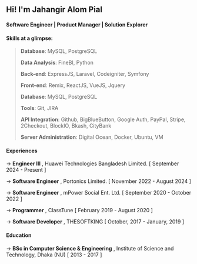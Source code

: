 ## Hi! I'm Jahangir Alom Pial

#### Software Engineer⁣ | Product Manager | Solution Explorer

#### Skills at a glimpse:

> **Database**: MySQL, PostgreSQL
>
> **Data Analysis**: FineBI, Python
> 
> **Back-end**: ExpressJS, Laravel, Codeigniter, Symfony
> 
> **Front-end**: Remix, ReactJS, VueJS, Jquery
> 
> **Database**: MySQL, PostgreSQL
> 
> **Tools**: Git, JIRA 
> 
> **API Integration**: Github, BigBlueButton, Google Auth, PayPal, Stripe, 2Checkout, BlockIO, Bkash, CityBank
> 
> **Server Administration**:  Digital Ocean, Docker, Ubuntu, VM

#### Experiences

→ **Engineer III** , Huawei Technologies Bangladesh Limited. [ September 2024 - Present ]

→ **Software Engineer** , Portonics Limited. [ November 2022 - August 2024 ]

→ **Software Engineer** , mPower Social Ent. Ltd. [ September 2020 - October 2022 ]

→ **Programmer** , ClassTune [ February 2019 - August 2020 ]

→ **Software Developer** , THESOFTKING [ October, 2017 - January, 2019 ]


#### Education

→ **BSc in Computer Science & Engineering** , Institute of Science and Technology, Dhaka (NU) [ 2013 - 2017 ]

